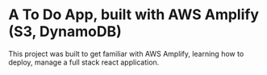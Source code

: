 # A To Do App, built with AWS Amplify (S3, DynamoDB)

This project was built to get familiar with AWS Amplify, learning how to deploy, manage a full stack react application. 
